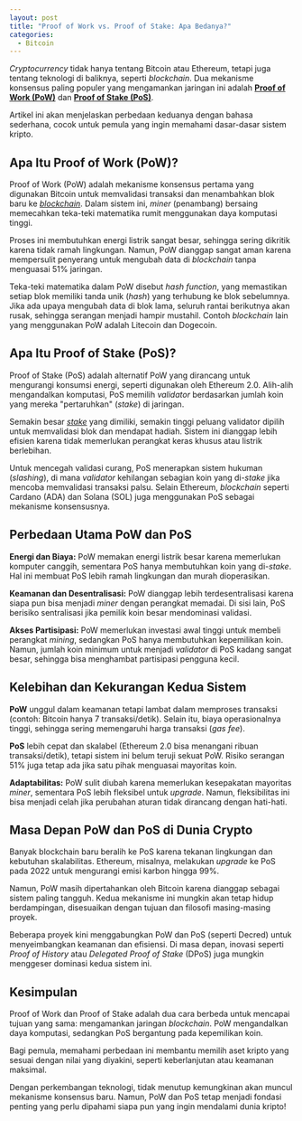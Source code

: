 ```yaml
---
layout: post
title: "Proof of Work vs. Proof of Stake: Apa Bedanya?"
categories:
  - Bitcoin
---
```


*Cryptocurrency* tidak hanya tentang Bitcoin atau Ethereum, tetapi juga tentang teknologi di baliknya, seperti _blockchain_. Dua mekanisme konsensus paling populer yang mengamankan jaringan ini adalah [**Proof of Work (PoW)**](https://rojocrypto.com/proof-of-work/) dan [**Proof of Stake (PoS)**](https://rojocrypto.com/proof-of-stake/).

Artikel ini akan menjelaskan perbedaan keduanya dengan bahasa sederhana, cocok untuk pemula yang ingin memahami dasar-dasar sistem kripto.

## Apa Itu Proof of Work (PoW)?

Proof of Work (PoW) adalah mekanisme konsensus pertama yang digunakan Bitcoin untuk memvalidasi transaksi dan menambahkan blok baru ke [_blockchain_](https://rojocrypto.com/blockchain/). Dalam sistem ini, _miner_ (penambang) bersaing memecahkan teka-teki matematika rumit menggunakan daya komputasi tinggi.

Proses ini membutuhkan energi listrik sangat besar, sehingga sering dikritik karena tidak ramah lingkungan. Namun, PoW dianggap sangat aman karena mempersulit penyerang untuk mengubah data di _blockchain_ tanpa menguasai 51% jaringan.

Teka-teki matematika dalam PoW disebut _hash function_, yang memastikan setiap blok memiliki tanda unik (_hash_) yang terhubung ke blok sebelumnya. Jika ada upaya mengubah data di blok lama, seluruh rantai berikutnya akan rusak, sehingga serangan menjadi hampir mustahil. Contoh *blockchain* lain yang menggunakan PoW adalah Litecoin dan Dogecoin.

## Apa Itu Proof of Stake (PoS)?

Proof of Stake (PoS) adalah alternatif PoW yang dirancang untuk mengurangi konsumsi energi, seperti digunakan oleh Ethereum 2.0. Alih-alih mengandalkan komputasi, PoS memilih _validator_ berdasarkan jumlah koin yang mereka "pertaruhkan" (_stake_) di jaringan.

Semakin besar [_stake_](https://rojocrypto.com/staking/) yang dimiliki, semakin tinggi peluang validator dipilih untuk memvalidasi blok dan mendapat hadiah. Sistem ini dianggap lebih efisien karena tidak memerlukan perangkat keras khusus atau listrik berlebihan.

Untuk mencegah validasi curang, PoS menerapkan sistem hukuman (_slashing_), di mana _validator_ kehilangan sebagian koin yang di-_stake_ jika mencoba memvalidasi transaksi palsu. Selain Ethereum, *blockchain* seperti Cardano (ADA) dan Solana (SOL) juga menggunakan PoS sebagai mekanisme konsensusnya.

## Perbedaan Utama PoW dan PoS

**Energi dan Biaya:** PoW memakan energi listrik besar karena memerlukan komputer canggih, sementara PoS hanya membutuhkan koin yang di-_stake_. Hal ini membuat PoS lebih ramah lingkungan dan murah dioperasikan.

**Keamanan dan Desentralisasi:** PoW dianggap lebih terdesentralisasi karena siapa pun bisa menjadi _miner_ dengan perangkat memadai. Di sisi lain, PoS berisiko sentralisasi jika pemilik koin besar mendominasi validasi.

**Akses Partisipasi:** PoW memerlukan investasi awal tinggi untuk membeli perangkat _mining_, sedangkan PoS hanya membutuhkan kepemilikan koin. Namun, jumlah koin minimum untuk menjadi _validator_ di PoS kadang sangat besar, sehingga bisa menghambat partisipasi pengguna kecil.

## Kelebihan dan Kekurangan Kedua Sistem

**PoW** unggul dalam keamanan tetapi lambat dalam memproses transaksi (contoh: Bitcoin hanya 7 transaksi/detik). Selain itu, biaya operasionalnya tinggi, sehingga sering memengaruhi harga transaksi (_gas fee_).

**PoS** lebih cepat dan skalabel (Ethereum 2.0 bisa menangani ribuan transaksi/detik), tetapi sistem ini belum teruji sekuat PoW. Risiko serangan 51% juga tetap ada jika satu pihak menguasai mayoritas koin.

**Adaptabilitas:** PoW sulit diubah karena memerlukan kesepakatan mayoritas _miner_, sementara PoS lebih fleksibel untuk _upgrade_. Namun, fleksibilitas ini bisa menjadi celah jika perubahan aturan tidak dirancang dengan hati-hati.

## Masa Depan PoW dan PoS di Dunia Crypto

Banyak blockchain baru beralih ke PoS karena tekanan lingkungan dan kebutuhan skalabilitas. Ethereum, misalnya, melakukan *upgrade* ke PoS pada 2022 untuk mengurangi emisi karbon hingga 99%.

Namun, PoW masih dipertahankan oleh Bitcoin karena dianggap sebagai sistem paling tangguh. Kedua mekanisme ini mungkin akan tetap hidup berdampingan, disesuaikan dengan tujuan dan filosofi masing-masing proyek.

Beberapa proyek kini menggabungkan PoW dan PoS (seperti Decred) untuk menyeimbangkan keamanan dan efisiensi. Di masa depan, inovasi seperti _Proof of History_ atau _Delegated Proof of Stake_ (DPoS) juga mungkin menggeser dominasi kedua sistem ini.

## Kesimpulan

Proof of Work dan Proof of Stake adalah dua cara berbeda untuk mencapai tujuan yang sama: mengamankan jaringan *blockchain*. PoW mengandalkan daya komputasi, sedangkan PoS bergantung pada kepemilikan koin. 

Bagi pemula, memahami perbedaan ini membantu memilih aset kripto yang sesuai dengan nilai yang diyakini, seperti keberlanjutan atau keamanan maksimal.

Dengan perkembangan teknologi, tidak menutup kemungkinan akan muncul mekanisme konsensus baru. Namun, PoW dan PoS tetap menjadi fondasi penting yang perlu dipahami siapa pun yang ingin mendalami dunia kripto!